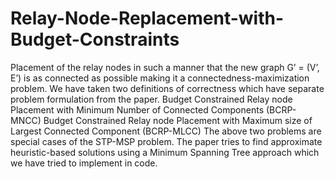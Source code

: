 # Relay-Node-Replacement-with-Budget-Constraints
Placement of the relay nodes in such a manner that the new graph G’ = (V’, E’) is as connected as possible making it a connectedness-maximization problem. 
We have taken two definitions of correctness which have separate problem formulation from the paper.
Budget Constrained Relay node Placement with Minimum Number of Connected Components (BCRP-MNCC)
Budget Constrained Relay node Placement with Maximum size of Largest Connected Component (BCRP-MLCC) 
The above two problems are special cases of the STP-MSP problem. 
The paper tries to find approximate heuristic-based solutions using a Minimum Spanning Tree approach which we have tried to implement in code.
